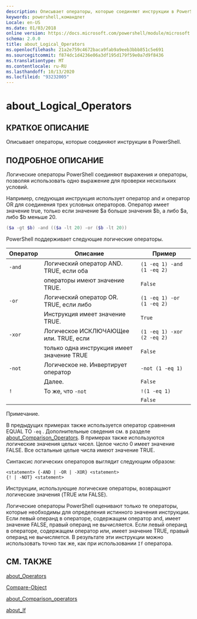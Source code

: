```yaml
---
description: Описывает операторы, которые соединяют инструкции в PowerShell.
keywords: powershell,командлет
Locale: en-US
ms.date: 01/03/2018
online version: https://docs.microsoft.com/powershell/module/microsoft.powershell.core/about/about_logical_operators?view=powershell-5.1&WT.mc_id=ps-gethelp
schema: 2.0.0
title: about_Logical_Operators
ms.openlocfilehash: 21a2e759c4672baca9fab9a9eeb3bbb851c5e691
ms.sourcegitcommit: f874dc1d4236e06a3df195d179f59e0a7d9f8436
ms.translationtype: MT
ms.contentlocale: ru-RU
ms.lasthandoff: 10/13/2020
ms.locfileid: "93232005"
---
```

# <a name="about_logical_operators"></a>about_Logical_Operators

## <a name="short-description"></a>КРАТКОЕ ОПИСАНИЕ

Описывает операторы, которые соединяют инструкции в PowerShell.

## <a name="long-description"></a>ПОДРОБНОЕ ОПИСАНИЕ

Логические операторы PowerShell соединяют выражения и операторы, позволяя использовать одно выражение для проверки нескольких условий.

Например, следующая инструкция использует оператор and и оператор OR для соединения трех условных операторов. Оператор имеет значение true, только если значение $a больше значения $b, а либо $a, либо $b меньше
20.

```powershell
($a -gt $b) -and (($a -lt 20) -or ($b -lt 20))
```

PowerShell поддерживает следующие логические операторы.

|Оператор|Описание                        |Пример                   |
|--------|-----------------------------------|--------------------------|
|`-and`  |Логический оператор AND. TRUE, если оба        |`(1 -eq 1) -and (1 -eq 2)`|
|        |операторы имеют значение TRUE.               |`False`                   |
|`-or`   |Логический оператор OR. TRUE, если либо       |`(1 -eq 1) -or (1 -eq 2)` |
|        |Инструкция имеет значение TRUE.                 |`True`                    |
|`-xor`  |Логическое ИСКЛЮЧАЮЩее или. TRUE, если    |`(1 -eq 1) -xor (2 -eq 2)`|
|        |только одна инструкция имеет значение TRUE         |`False`                   |
|`-not`  |Логическое не. Инвертирует оператор |`-not (1 -eq 1)`          |
|        |Далее.                      |`False`                   |
|`!`     |То же, что `-not`                     |`!(1 -eq 1)`              |
|        |                                   |`False`                   |

 Примечание.

В предыдущих примерах также используется оператор сравнения EQUAL TO `-eq` . Дополнительные сведения см. в разделе [about_Comparison_Operators](about_Comparison_Operators.md). В примерах также используются логические значения целых чисел. Целое число 0 имеет значение FALSE. Все остальные целые числа имеют значение TRUE.

Синтаксис логических операторов выглядит следующим образом:

```
<statement> {-AND | -OR | -XOR} <statement>
{! | -NOT} <statement>
```

Инструкции, использующие логические операторы, возвращают логические значения (TRUE или FALSE).

Логические операторы PowerShell оценивают только те операторы, которые необходимы для определения истинного значения инструкции. Если левый операнд в операторе, содержащем оператор and, имеет значение FALSE, правый операнд не вычисляется.
Если левый операнд в операторе, содержащем оператор или, имеет значение TRUE, правый операнд не вычисляется. В результате эти инструкции можно использовать точно так же, как при использовании `If` оператора.

## <a name="see-also"></a>СМ. ТАКЖЕ

[about_Operators](about_Operators.md)

[Compare-Object](xref:Microsoft.PowerShell.Utility.Compare-Object)

[about_Comparison_operators](about_Comparison_Operators.md)

[about_If](about_If.md)
